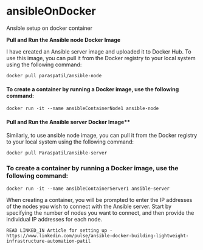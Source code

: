 # ansibleOnDocker
Ansible setup on docker container

**Pull and Run the Ansible node Docker Image**

I have created an Ansible server image and uploaded it to Docker Hub. To use this image, you can pull it from the Docker registry to your local system using the following command:

```
docker pull paraspatil/ansible-node
```
#### To create a container by running a Docker image, use the following command:
```
docker run -it --name ansibleContainerNode1 ansible-node
```
#### Pull and Run the Ansible server Docker Image**

Similarly, to use ansible node image, you can pull it from the Docker registry to your local system using the following command:
```
docker pull Paraspatil/ansible-server
```
### To create a container by running a Docker image, use the following command:
```
docker run -it --name ansibleContainerServer1 ansible-server
```
When creating a container, you will be prompted to enter the IP addresses of the nodes you wish to connect with the Ansible server. Start by specifying the number of nodes you want to connect, and then provide the individual IP addresses for each node.

`READ LINKED_IN Article for setting up - https://www.linkedin.com/pulse/ansible-docker-building-lightweight-infrastructure-automation-patil`

